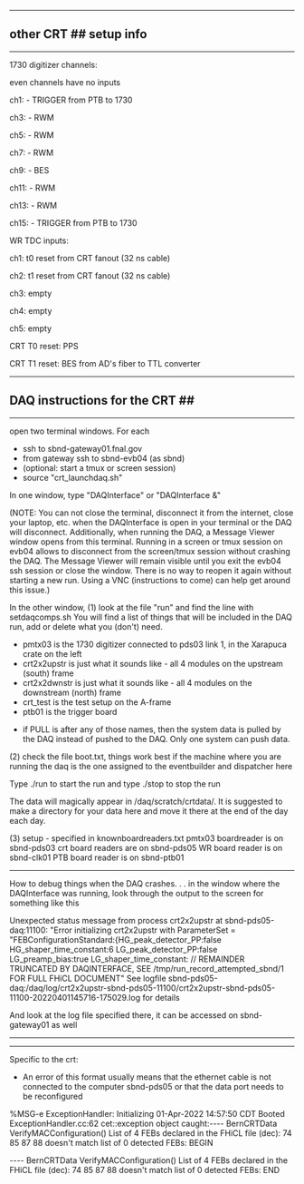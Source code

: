 
------------------------------
## other CRT \#\# setup info
-----------------------------

1730 digitizer channels:  

even channels have no inputs

ch1: - TRIGGER from PTB to 1730

ch3: - RWM

ch5: - RWM

ch7: - RWM

ch9: - BES

ch11: - RWM

ch13: - RWM

ch15: - TRIGGER from PTB to 1730

WR TDC inputs:

ch1: t0 reset from CRT fanout (32 ns cable)

ch2: t1 reset from CRT fanout (32 ns cable)

ch3: empty

ch4: empty

ch5: empty

CRT T0 reset: PPS

CRT T1 reset: BES from AD's fiber to TTL converter

------------------------------
## DAQ instructions for the CRT \#\#
-----------------------------

open two terminal windows.  For each 
 - ssh to sbnd-gateway01.fnal.gov
 - from gateway ssh to sbnd-evb04 (as sbnd)
 - (optional: start a tmux or screen session)
 - source "crt_launchdaq.sh" 
 
 In one window, type "DAQInterface" or "DAQInterface &"
 
(NOTE: You can not close the terminal, disconnect it from the internet, close your laptop, etc. when the DAQInterface is open in your terminal or the    DAQ will disconnect. Additionally, when running the DAQ, a Message Viewer window opens from this terminal. Running in a screen or tmux session on evb04 allows to disconnect from the screen/tmux session without crashing the DAQ. The Message Viewer will remain visible until you exit the evb04 ssh session or close the window. There is no way to reopen it again without starting a new run. Using a VNC (instructions to come) can help get around this issue.)
 
 In the other window, 
 (1) look at the file "run" and find the line with setdaqcomps.sh
 You will find a list of things that will be included in the DAQ run, add or delete what you (don't) need. 
  - pmtx03 is the 1730 digitizer connected to pds03 link 1, in the Xarapuca crate on the left
  - crt2x2upstr is just what it sounds like - all 4 modules on the upstream (south) frame
  - crt2x2dwnstr is just what it sounds like - all 4 modules on the downstream (north) frame
  - crt_test is the test setup on the A-frame
  - ptb01 is the trigger board
   * if PULL is after any of those names, then the system data is pulled by the DAQ instead of pushed to the DAQ.  Only one system can push data.
   
(2) check the file boot.txt, things work best if the machine where you are running the daq is the one assigned to the eventbuilder and dispatcher here
 
 Type ./run to  start the run and type ./stop to stop the run
 
 The data will magically appear in /daq/scratch/crtdata/.  It is suggested to make a directory for your data here and move it there at the end of the day each day.
 
 (3) setup - specified in knownboardreaders.txt 
 pmtx03 boardreader is on sbnd-pds03
 crt board readers are on sbnd-pds05
 WR board reader is on sbnd-clk01
 PTB board reader is on sbnd-ptb01
 
 ------------------
 How to debug things when the DAQ crashes. . . in the window where the DAQInterface was running, look through the output to the screen for something like this
 
Unexpected status message from process crt2x2upstr at sbnd-pds05-daq:11100:
"Error initializing crt2x2upstr with ParameterSet =
"FEBConfigurationStandard:{HG_peak_detector_PP:false
HG_shaper_time_constant:6 LG_peak_detector_PP:false LG_preamp_bias:true
LG_shaper_time_constant: // REMAINDER TRUNCATED BY DAQINTERFACE, SEE
/tmp/run_record_attempted_sbnd/1 FOR FULL FHiCL DOCUMENT"
See logfile sbnd-pds05-daq:/daq/log/crt2x2upstr-sbnd-pds05-11100/crt2x2upstr-sbnd-pds05-11100-20220401145716-175029.log for details

And look at the log file specified there, it can be accessed on sbnd-gateway01 as well

-------------------------------------------------
 
 
 --------------------
Specific to the crt:
 - An error of this format usually means that the ethernet cable is not connected to the computer sbnd-pds05 or that the data port needs to be reconfigured

%MSG-e ExceptionHandler:  Initializing 01-Apr-2022 14:57:50 CDT Booted ExceptionHandler.cc:62
cet::exception object caught:---- BernCRTData VerifyMACConfiguration() List of 4 FEBs declared 
in the FHiCL file (dec): 74 85 87 88 doesn't match list of 0 detected FEBs: BEGIN
  
---- BernCRTData VerifyMACConfiguration() List of 4 FEBs declared in the FHiCL file (dec): 74 85 87 88 doesn't match list of 0 detected FEBs: END
 
 






